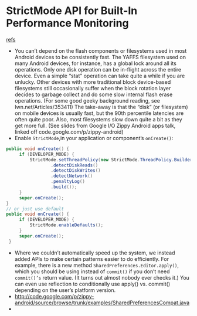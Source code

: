 StrictMode API for Built-In Performance Monitoring
=====================================================
[refs](http://android-developers.blogspot.com/2010/12/new-gingerbread-api-strictmode.html)
+ You can’t depend on the flash components or filesystems used in most Android devices to be consistently fast. The YAFFS filesystem used on many Android devices, for instance, has a global lock around all its operations. Only one disk operation can be in-flight across the entire device. Even a simple “stat” operation can take quite a while if you are unlucky. Other devices with more traditional block device-based filesystems still occasionally suffer when the block rotation layer decides to garbage collect and do some slow internal flash erase operations. (For some good geeky background reading, see lwn.net/Articles/353411) The take-away is that the “disk” (or filesystem) on mobile devices is usually fast, but the 90th percentile latencies are often quite poor. Also, most filesystems slow down quite a bit as they get more full. (See slides from Google I/O Zippy Android apps talk, linked off code.google.com/p/zippy-android)
+ Enable ``StrictMode``,in your application or component’s ``onCreate()``:
```java
public void onCreate() {
     if (DEVELOPER_MODE) {
         StrictMode.setThreadPolicy(new StrictMode.ThreadPolicy.Builder()
                 .detectDiskReads()
                 .detectDiskWrites()
                 .detectNetwork()
                 .penaltyLog()
                 .build());
     }
     super.onCreate();
}
// or just use default
public void onCreate() {
     if (DEVELOPER_MODE) {
         StrictMode.enableDefaults();
     }
     super.onCreate();
 }
```
+ Where we couldn’t automatically speed up the system, we instead added APIs to make certain patterns easier to do efficiently. For example, there is a new method ``SharedPreferences.Editor.apply()``, which you should be using instead of ``commit()`` if you don’t need ``commit()’s`` return value. (It turns out almost nobody ever checks it.) You can even use reflection to conditionally use apply() vs. commit() depending on the user’s platform version.
+ http://code.google.com/p/zippy-android/source/browse/trunk/examples/SharedPreferencesCompat.java
+